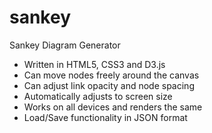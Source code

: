 sankey
======

Sankey Diagram Generator

- Written in HTML5, CSS3 and D3.js
- Can move nodes freely around the canvas
- Can adjust link opacity and node spacing
- Automatically adjusts to screen size
- Works on all devices and renders the same
- Load/Save functionality in JSON format

